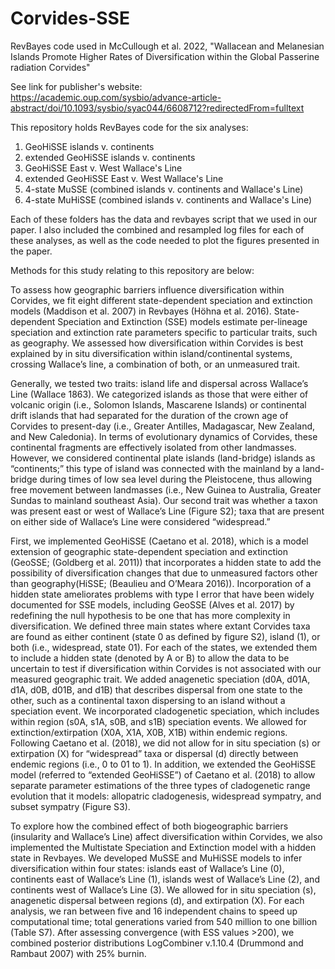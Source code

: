 # Corvides-SSE
RevBayes code used in McCullough et al. 2022, "Wallacean and Melanesian Islands Promote Higher Rates of Diversification within the Global Passerine radiation Corvides" 

See link for publisher's website: 
https://academic.oup.com/sysbio/advance-article-abstract/doi/10.1093/sysbio/syac044/6608712?redirectedFrom=fulltext


This repository holds RevBayes code for the six analyses: 

1. GeoHiSSE islands v. continents 
2. extended GeoHiSSE islands v. continents 
3. GeoHiSSE East v. West Wallace's Line
4. extended GeoHiSSE East v. West Wallace's Line
5. 4-state MuSSE (combined islands v. continents and Wallace's Line) 
6. 4-state MuHiSSE (combined islands v. continents and Wallace's Line) 

Each of these folders has the data and revbayes script that we used in our paper. I also included the combined and resampled log files for each of these analyses, as well as the code needed to plot the figures presented in the paper. 



Methods for this study relating to this repository are below: 

To assess how geographic barriers influence diversification within Corvides, we fit eight different state-dependent speciation and extinction models (Maddison et al. 2007) in Revbayes (Höhna et al. 2016). State-dependent Speciation and Extinction (SSE) models estimate per-lineage speciation and extinction rate parameters specific to particular traits, such as geography. We assessed how diversification within Corvides is best explained by in situ diversification within island/continental systems, crossing Wallace’s line, a combination of both, or an unmeasured trait. 

Generally, we tested two traits: island life and dispersal across Wallace’s Line (Wallace 1863). We categorized islands as those that were either of volcanic origin (i.e., Solomon Islands, Mascarene Islands) or continental drift islands that had separated for the duration of the crown age of Corvides to present-day (i.e., Greater Antilles, Madagascar, New Zealand, and New Caledonia). In terms of evolutionary dynamics of Corvides, these continental fragments are effectively isolated from other landmasses. However, we considered continental plate islands (land-bridge) islands as “continents;” this type of island was connected with the mainland by a land-bridge during times of low sea level during the Pleistocene, thus allowing free movement between landmasses (i.e., New Guinea to Australia, Greater Sundas to mainland southeast Asia). Our second trait was whether a taxon was present east or west of Wallace’s Line (Figure S2); taxa that are present on either side of Wallace’s Line were considered “widespread.” 

First, we implemented GeoHiSSE (Caetano et al. 2018), which is a model extension of geographic state-dependent speciation and extinction (GeoSSE; (Goldberg et al. 2011)) that incorporates a hidden state to add the possibility of diversification changes that due to unmeasured factors other than geography(HiSSE; (Beaulieu and O’Meara 2016)). Incorporation of a hidden state ameliorates problems with type I error that have been widely documented for SSE models, including GeoSSE (Alves et al. 2017) by redefining the null hypothesis to be one that has more complexity in diversification. We defined three main states where extant Corvides taxa are found as either continent (state 0 as defined by figure S2), island (1), or both (i.e., widespread, state 01). For each of the states, we extended them to include a hidden state (denoted by A or B) to allow the data to be uncertain to test if diversification within Corvides is not associated with our measured geographic trait. We added anagenetic speciation (d0A, d01A, d1A, d0B, d01B, and d1B) that describes dispersal from one state to the other, such as a continental taxon dispersing to an island without a speciation event. We incorporated cladogenetic speciation, which includes within region (s0A, s1A, s0B, and s1B) speciation events. We allowed for extinction/extirpation (X0A, X1A, X0B, X1B) within endemic regions. Following Caetano et al. (2018), we did not allow for in situ speciation (s) or extirpation (X) for “widespread” taxa or dispersal (d) directly between endemic regions (i.e., 0 to 01 to 1). In addition, we extended the GeoHiSSE model (referred to “extended GeoHiSSE”) of Caetano et al. (2018) to allow separate parameter estimations of the three types of cladogenetic range evolution that it models: allopatric cladogenesis, widespread sympatry, and subset sympatry (Figure S3). 

To explore how the combined effect of both biogeographic barriers (insularity and Wallace’s Line) affect diversification within Corvides, we also implemented the Multistate Speciation and Extinction model with a hidden state in Revbayes. We developed MuSSE and MuHiSSE models to infer diversification within four states: islands east of Wallace’s Line (0), continents east of Wallace’s Line (1), islands west of Wallace’s Line (2), and continents west of Wallace’s Line (3). We allowed for in situ speciation (s), anagenetic dispersal between regions (d), and extirpation (X). For each analysis, we ran between five and 16 independent chains to speed up computational time; total generations varied from 540 million to one billion (Table S7). After assessing convergence (with ESS values >200), we combined posterior distributions LogCombiner v.1.10.4 (Drummond and Rambaut 2007) with 25% burnin. 









